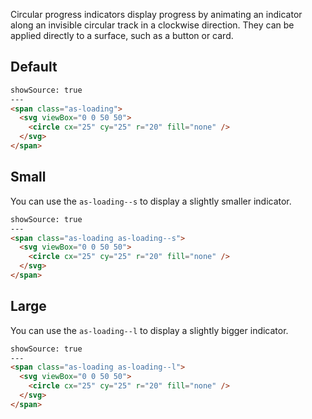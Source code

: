 Circular progress indicators display progress by animating an indicator along an invisible circular track in a clockwise direction. They can be applied directly to a surface, such as a button or card.

## Default

```html
showSource: true
---
<span class="as-loading">
  <svg viewBox="0 0 50 50">
    <circle cx="25" cy="25" r="20" fill="none" />
  </svg>
</span>
```

## Small

You can use the `as-loading--s` to display a slightly smaller indicator.

```html
showSource: true
---
<span class="as-loading as-loading--s">
  <svg viewBox="0 0 50 50">
    <circle cx="25" cy="25" r="20" fill="none" />
  </svg>
</span>
```


## Large

You can use the `as-loading--l` to display a slightly bigger indicator.

```html
showSource: true
---
<span class="as-loading as-loading--l">
  <svg viewBox="0 0 50 50">
    <circle cx="25" cy="25" r="20" fill="none" />
  </svg>
</span>
```
